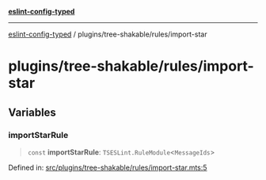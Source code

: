 [**eslint-config-typed**](../../../README.md)

---

[eslint-config-typed](../../../README.md) / plugins/tree-shakable/rules/import-star

# plugins/tree-shakable/rules/import-star

## Variables

### importStarRule

> `const` **importStarRule**: `TSESLint.RuleModule`\<`MessageIds`\>

Defined in: [src/plugins/tree-shakable/rules/import-star.mts:5](https://github.com/noshiro-pf/eslint-config-typed/blob/main/src/plugins/tree-shakable/rules/import-star.mts#L5)
